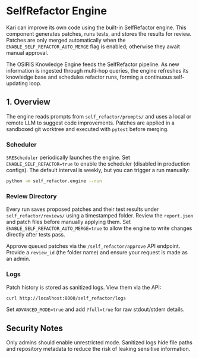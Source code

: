 # SelfRefactor Engine

Kari can improve its own code using the built-in SelfRefactor engine. This component generates patches, runs tests, and stores the results for review. Patches are only merged automatically when the `ENABLE_SELF_REFACTOR_AUTO_MERGE` flag is enabled; otherwise they await manual approval.

The OSIRIS Knowledge Engine feeds the SelfRefactor pipeline. As new information is ingested through multi-hop queries, the engine refreshes its knowledge base and schedules refactor runs, forming a continuous self-updating loop.

## 1. Overview

The engine reads prompts from `self_refactor/prompts/` and uses a local or remote LLM to suggest code improvements. Patches are applied in a sandboxed git worktree and executed with `pytest` before merging.

### Scheduler

`SREScheduler` periodically launches the engine. Set `ENABLE_SELF_REFACTOR=true` to enable the scheduler (disabled in production configs). The default interval is weekly, but you can trigger a run manually:

```bash
python -m self_refactor.engine --run
```

### Review Directory

Every run saves proposed patches and their test results under
`self_refactor/reviews/` using a timestamped folder. Review the `report.json`
and patch files before manually applying them. Set
`ENABLE_SELF_REFACTOR_AUTO_MERGE=true` to allow the engine to write changes
directly after tests pass.

Approve queued patches via the `/self_refactor/approve` API endpoint. Provide a
`review_id` (the folder name) and ensure your request is made as an admin.

### Logs

Patch history is stored as sanitized logs. View them via the API:

```bash
curl http://localhost:8000/self_refactor/logs
```

Set `ADVANCED_MODE=true` and add `?full=true` for raw stdout/stderr details.

## Security Notes

Only admins should enable unrestricted mode. Sanitized logs hide file paths and repository metadata to reduce the risk of leaking sensitive information.
